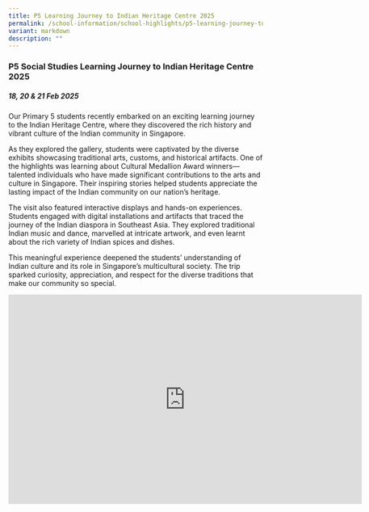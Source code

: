 ```yaml
---
title: P5 Learning Journey to Indian Heritage Centre 2025
permalink: /school-information/school-highlights/p5-learning-journey-to-indian-heritage-centre-2025/
variant: markdown
description: ""
---
```

### **P5 Social Studies Learning Journey to Indian Heritage Centre 2025**

##### 18, 20 &amp; 21 Feb 2025

Our Primary 5 students recently embarked on an exciting learning journey to the Indian Heritage Centre, where they discovered the rich history and vibrant culture of the Indian community in Singapore.

As they explored the gallery, students were captivated by the diverse exhibits showcasing traditional arts, customs, and historical artifacts. One of the highlights was learning about Cultural Medallion Award winners—talented individuals who have made significant contributions to the arts and culture in Singapore. Their inspiring stories helped students appreciate the lasting impact of the Indian community on our nation’s heritage.

The visit also featured interactive displays and hands-on experiences. Students engaged with digital installations and artifacts that traced the journey of the Indian diaspora in Southeast Asia. They explored traditional Indian music and dance, marvelled at intricate artwork, and even learnt about the rich variety of Indian spices and dishes.

This meaningful experience deepened the students’ understanding of Indian culture and its role in Singapore’s multicultural society. The trip sparked curiosity, appreciation, and respect for the diverse traditions that make our community so special.

<center><iframe allowfullscreen="" allow="accelerometer; autoplay; clipboard-write; encrypted-media; gyroscope; picture-in-picture; web-share" frameborder="0" title="YouTube video player" src="https://www.youtube.com/embed/Tr3Pt0ew24Q?si=MGe8kJk95zZLXeFw" height="415" width="700"></iframe></center>